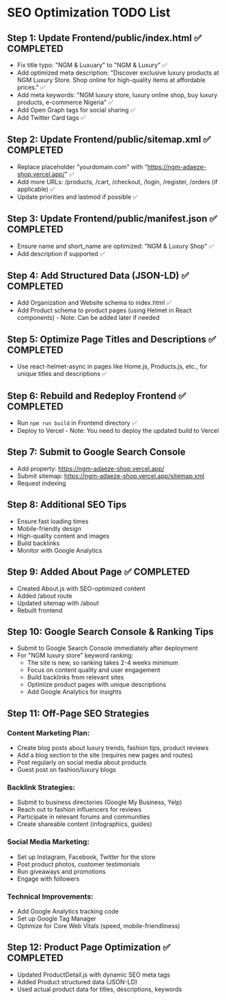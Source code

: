 # SEO Optimization TODO List

## Step 1: Update Frontend/public/index.html ✅ COMPLETED
- Fix title typo: "NGM & Luxuary" to "NGM & Luxury" ✅
- Add optimized meta description: "Discover exclusive luxury products at NGM Luxury Store. Shop online for high-quality items at affordable prices." ✅
- Add meta keywords: "NGM luxury store, luxury online shop, buy luxury products, e-commerce Nigeria" ✅
- Add Open Graph tags for social sharing ✅
- Add Twitter Card tags ✅

## Step 2: Update Frontend/public/sitemap.xml ✅ COMPLETED
- Replace placeholder "yourdomain.com" with "https://ngm-adaeze-shop.vercel.app/" ✅
- Add more URLs: /products, /cart, /checkout, /login, /register, /orders (if applicable) ✅
- Update priorities and lastmod if possible ✅

## Step 3: Update Frontend/public/manifest.json ✅ COMPLETED
- Ensure name and short_name are optimized: "NGM & Luxury Shop" ✅
- Add description if supported ✅

## Step 4: Add Structured Data (JSON-LD) ✅ COMPLETED
- Add Organization and Website schema to index.html ✅
- Add Product schema to product pages (using Helmet in React components) - Note: Can be added later if needed

## Step 5: Optimize Page Titles and Descriptions ✅ COMPLETED
- Use react-helmet-async in pages like Home.js, Products.js, etc., for unique titles and descriptions ✅

## Step 6: Rebuild and Redeploy Frontend ✅ COMPLETED
- Run `npm run build` in Frontend directory ✅
- Deploy to Vercel - Note: You need to deploy the updated build to Vercel

## Step 7: Submit to Google Search Console
- Add property: https://ngm-adaeze-shop.vercel.app/
- Submit sitemap: https://ngm-adaeze-shop.vercel.app/sitemap.xml
- Request indexing

## Step 8: Additional SEO Tips
- Ensure fast loading times
- Mobile-friendly design
- High-quality content and images
- Build backlinks
- Monitor with Google Analytics

## Step 9: Added About Page ✅ COMPLETED
- Created About.js with SEO-optimized content
- Added /about route
- Updated sitemap with /about
- Rebuilt frontend

## Step 10: Google Search Console & Ranking Tips
- Submit to Google Search Console immediately after deployment
- For "NGM luxury store" keyword ranking:
  - The site is new, so ranking takes 2-4 weeks minimum
  - Focus on content quality and user engagement
  - Build backlinks from relevant sites
  - Optimize product pages with unique descriptions
  - Add Google Analytics for insights

## Step 11: Off-Page SEO Strategies
### Content Marketing Plan:
- Create blog posts about luxury trends, fashion tips, product reviews
- Add a blog section to the site (requires new pages and routes)
- Post regularly on social media about products
- Guest post on fashion/luxury blogs

### Backlink Strategies:
- Submit to business directories (Google My Business, Yelp)
- Reach out to fashion influencers for reviews
- Participate in relevant forums and communities
- Create shareable content (infographics, guides)

### Social Media Marketing:
- Set up Instagram, Facebook, Twitter for the store
- Post product photos, customer testimonials
- Run giveaways and promotions
- Engage with followers

### Technical Improvements:
- Add Google Analytics tracking code
- Set up Google Tag Manager
- Optimize for Core Web Vitals (speed, mobile-friendliness)

## Step 12: Product Page Optimization ✅ COMPLETED
- Updated ProductDetail.js with dynamic SEO meta tags
- Added Product structured data (JSON-LD)
- Used actual product data for titles, descriptions, keywords
